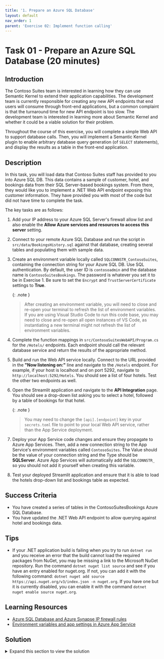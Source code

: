 ```yaml
---
title: '1. Prepare an Azure SQL Database'
layout: default
nav_order: 1
parent: 'Exercise 02: Implement function calling'
---
```


# Task 01 - Prepare an Azure SQL Database (20 minutes)

## Introduction

The Contoso Suites team is interested in learning how they can use Semantic Kernel to extend their application capabilities. The development team is currently responsible for creating any new API endpoints that end users will consume through front-end applications, but a common complaint is that the turnaround time for new API endpoint is too slow. The development team is interested in learning more about Semantic Kernel and whether it could be a viable solution for their problem.

Throughout the course of this exercise, you will complete a simple Web API to support database calls. Then, you will implement a Semantic Kernel plugin to enable arbitrary database query generation (of `SELECT` statements), and display the results as a table in the front-end application.

## Description

In this task, you will load data that Contoso Suites staff has provided to you into Azure SQL DB. This data contains a sample of customer, hotel, and bookings data from their SQL Server-based bookings system. From there, they would like you to implement a .NET Web API endpoint exposing this customer information. They have provided you with most of the code but did not have time to complete the task.

The key tasks are as follows:

1. Add your IP address to your Azure SQL Server's firewall allow list and also enable the **Allow Azure services and resources to access this server** setting.
2. Connect to your remote Azure SQL Database and run the script in `src/data/BookingsHistory.sql` against that database, creating several tables and populating them with sample data.
3. Create an environment variable locally called `SQLCONNSTR_ContosoSuites`, containing the connection string for your Azure SQL DB. Use SQL authentication. By default, the user ID is `contosoadmin` and the database name is `ContosoSuitesBookings`. The password is whatever you set it to be in Exercise 1. Be sure to set the `Encrypt` and `TrustServerCertificate` settings to **True**.

    {: .note }
    > After creating an environment variable, you will need to close and re-open your terminal to refresh the list of environment variables. If you are using Visual Studio Code to run this code base, you may need to close and re-open all open instances of VS Code, as instantiating a new terminal might not refresh the list of environment variables.

4. Complete the function mappings in `src/ContosoSuitesWebAPI/Program.cs` for the `/Hotels/` endpoints. Each endpoint should call the relevant database service and return the results of the appropriate method.
5. Build and run the Web API service locally. Connect to the URL provided in the **"Now listening on:"** line and navigate to the `/Hotels` endpoint. For example, if your host is localhost and on port 5292, navigate to `http://localhost:5292/Hotels`. You should see a list of four hotels. Test the other two endpoints as well.
6. Open the Streamlit application and navigate to the **API Integration** page. You should see a drop-down list asking you to select a hotel, followed by a table of bookings for that hotel.

    {: .note }
    > You may need to change the `[api].[endpoint]` key in your `secrets.toml` file to point to your local Web API service, rather than the App Service deployment.

7. Deploy your App Service code changes and ensure they propagate to Azure App Services. Then, add a new connection string to the App Service's environment variables called `ContosoSuites`. The Value should be the value of your connection string and the Type should be **SQLServer**. Azure App Services will automatically add the `SQLCONNSTR_` so you should not add it yourself when creating this variable.
8. Test your deployed Streamlit application and ensure that it is able to load the hotels drop-down list and bookings table as expected.

## Success Criteria

- You have created a series of tables in the ContosoSuitesBookings Azure SQL Database.
- You have updated the .NET Web API endpoint to allow querying against hotel and bookings data.

## Tips

- If your .NET application build is failing when you try to run `dotnet run` and you receive an error that the build cannot load the required packages from NuGet, you may be missing a link to the Microsoft NuGet repository. Run the command `dotnet nuget list source` and see if you have an entry enabled for nuget.org. If not, you can add it with the following command: `dotnet nuget add source https://api.nuget.org/v3/index.json -n nuget.org`. If you have one but it is currently disabled, you can enable it with the command `dotnet nuget enable source nuget.org`.

## Learning Resources

- [Azure SQL Database and Azure Synapse IP firewall rules](https://learn.microsoft.com/azure/azure-sql/database/firewall-configure?view=azuresql)
- [Environment variables and app settings in Azure App Service](https://learn.microsoft.com/azure/app-service/reference-app-settings?tabs=kudu%2Cdotnet)

## Solution

<details markdown="block">
<summary>Expand this section to view the solution</summary>

- To add your IP address to the Azure SQL Server's firewall allow list, first navigate to [the Azure portal](https://portal.azure.com). From there, find your resource group and select the **SQL server** service. In the **Security** menu on the left-hand side, choose the **Networking** option. Then, select the **Add your client IPv4 address** option in the **Firewall rules** heading. Select the **Allow Azure services and resources to access this server** checkbox and then select **Save** to save your changes.

    ![Allow your machine and Azure resources to connect to this Azure SQL Server.](../../media/Solution/0201_Networking.png)

- If you have a tool such as SQL Server Management Studio or Azure Data Studio already installed, you can connect to your Azure SQL Database via its endpoint--the server name in your SQL connection string. If you do not have a database tool installed, navigate to the **ContosoSuitesBookings** database in your resource group. Then, on the left-hand menu, select the **Query editor (preview)** menu option. Log in with your SQL user name (`contosoadmin` by default) and password. From there, you can paste the contents of `src/data/BookingsHistory.sql` to create the bookings history tables and load them with sample data.
- Create an environment variable locally, giving it the name `SQLCONNSTR_ContosoSuites`. There are several ways to create an environment variable, including `setx` in the Windows command shell, the `$env` variable in PowerShell, and the **Environment Variables** option in the **Advanced** tab of System Properties.

  To perform this in PowerShell, you can run the following command:
  
  ```powershell
  $env:SQLCONNSTR_ContosoSuites = 'Server=tcp:{your server}.database.windows.net,1433;Initial Catalog=ContosoSuitesBookings;Persist Security Info=False;User   ID=contosoadmin;Password={your_password};MultipleActiveResultSets=False;Encrypt=True;TrustServerCertificate=False;Connection Timeout=30;'
  ```
  
  Should you wish to create an environment variable using the System Properties user interface, it is possible to do this as well.
  
  ![Creating a new environment variable in Windows](../../media/Solution/0201_EnvironmentVariable.png)
  
  {: .note }
  > After creating an environment variable, you will need to close and re-open your terminal to refresh the list of environment variables. If you are using   Visual Studio Code to run this code base, you may need to close and re-open all open instances of VS Code, as instantiating a new terminal might not refresh   the list of environment variables.
- The completed code for the three Hotels endpoints in `Program.cs` are as follows:

  ```csharp
  app.MapGet("/Hotels", async () => 
  {
      var hotels = await app.Services.GetRequiredService<IDatabaseService>().GetHotels();
      return hotels;
  })
      .WithName("GetHotels")
      .WithOpenApi();
  
  app.MapGet("/Hotels/{hotelId}/Bookings/", async (int hotelId) => 
  {
      var bookings = await app.Services.GetRequiredService<IDatabaseService>().GetBookingsForHotel(hotelId);
      return bookings;
  })
      .WithName("GetBookingsForHotel")
      .WithOpenApi();
  
  app.MapGet("/Hotels/{hotelId}/Bookings/{min_date}", async (int hotelId, DateTime min_date) => 
  {
      var bookings = await app.Services.GetRequiredService<IDatabaseService>().GetBookingsByHotelAndMinimumDate(hotelId, min_date);
      return bookings;
  })
      .WithName("GetRecentBookingsForHotel")
      .WithOpenApi();
  ```

- In order to create an environment variable for your App Service, perform the following actions.
  - Navigate back to your resource group in the Azure Portal. Then, select the **App Service** named `{your_unique_id}-api`. In the **Settings** menu, choose the **Environment variables** option. Then, navigate to the **Connection strings** tab and select the **Add** button.

     ![Creating a new environment variable for an Azure App Service](../../media/Solution/0201_AddEnvironmentVariable1.png)

  - Enter `ContosoSuites` as the Name and then fill in your connection string for Value. For Type, select **SQLServer** from the drop-down. Then, select the **Save** button to save this environment variable.

     ![Filling in details for the new environment variable for an Azure App Service](../../media/Solution/0201_AddEnvironmentVariable2.png)

    After saving your changes, select the **Apply** button to finish saving the new connection string. This will restart your API service.

</details>
